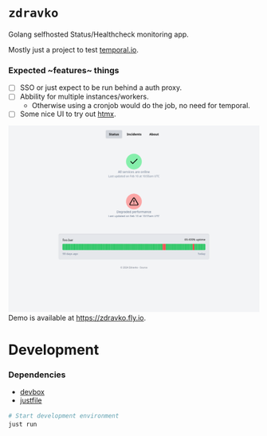 # `zdravko`

Golang selfhosted Status/Healthcheck monitoring app.

Mostly just a project to test [temporal.io](https://temporal.io/).

### Expected ~features~ things
 - [ ] SSO or just expect to be run behind a auth proxy.
 - [ ] Abbility for multiple instances/workers.
   - Otherwise using a cronjob would do the job, no need for temporal.
 - [ ] Some nice UI to try out [htmx](https://htmx.org/).

![Screenshot](docs/screenshot.png)
Demo is available at https://zdravko.fly.io.

# Development

### Dependencies
 * [devbox](https://www.jetpack.io/devbox)
 * [justfile](https://github.com/casey/just)

```sh
# Start development environment
just run
```
